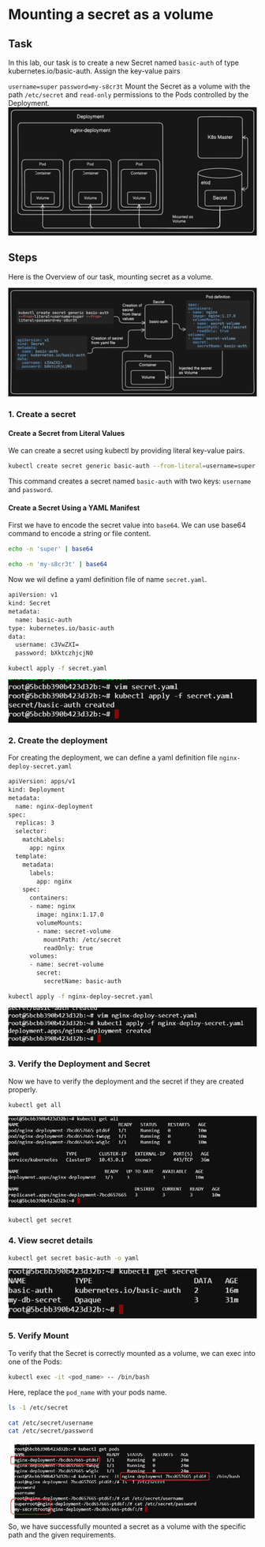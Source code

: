 # Mounting a secret as a volume
## Task
In this lab, our task is to create a new Secret named `basic-auth` of type kubernetes.io/basic-auth. Assign the key-value pairs

`username=super`
`password=my-s8cr3t`
Mount the Secret as a volume with the path `/etc/secret` and `read-only` permissions to the Pods controlled by the Deployment.
![alt text](images/image-1.png)

## Steps
Here is the Overview of our task, mounting secret as a volume.

![alt text](images/image-2.png)
### 1. Create a secret
#### Create a Secret from Literal Values
We can create a secret using kubectl by providing literal key-value pairs.
```sh
kubectl create secret generic basic-auth --from-literal=username=super --from-literal=password=my-s8cr3t
```
This command creates a secret named `basic-auth` with two keys: `username` and `password`.

#### Create a Secret Using a YAML Manifest
First we have to encode the secret value into `base64`. We can use base64 command to encode a string or file content.
```sh
echo -n 'super' | base64
```
```sh
echo -n 'my-s8cr3t' | base64
```
Now we wil define a yaml definition file of name `secret.yaml`.
```sh
apiVersion: v1
kind: Secret
metadata:
  name: basic-auth
type: kubernetes.io/basic-auth
data:
  username: c3VwZXI=
  password: bXktczhjcjN0
```
```sh
kubectl apply -f secret.yaml
```
![alt text](images/image-3.png)
### 2. Create the deployment
For creating the deployment, we can define a yaml definition file `nginx-deploy-secret.yaml`
```sh
apiVersion: apps/v1
kind: Deployment
metadata:
  name: nginx-deployment
spec:
  replicas: 3
  selector:
    matchLabels:
      app: nginx
  template:
    metadata:
      labels:
        app: nginx
    spec:
      containers:
      - name: nginx
        image: nginx:1.17.0
        volumeMounts:
        - name: secret-volume
          mountPath: /etc/secret
          readOnly: true
      volumes:
      - name: secret-volume
        secret:
          secretName: basic-auth
```
```sh
kubectl apply -f nginx-deploy-secret.yaml
```
![alt text](images/image-4.png)
### 3. Verify the Deployment and Secret
Now we have to verify the deployment and the secret if they are created properly.
```sh
kubectl get all
```
![alt text](images/image-5.png)
```sh
kubectl get secret
```

### 4. View secret details
```sh
kubectl get secret basic-auth -o yaml
```
![alt text](images/image-6.png)
### 5. Verify Mount
To verify that the Secret is correctly mounted as a volume, we can exec into one of the Pods:
```sh
kubectl exec -it <pod_name> -- /bin/bash
```
Here, replace the `pod_name` with your pods name.
```sh
ls -1 /etc/secret
```
```sh
cat /etc/secret/username
cat /etc/secret/password
```
![alt text](images/image-7.png)
So, we have successfully mounted a secret as a volume with the specific path and the given requirements.